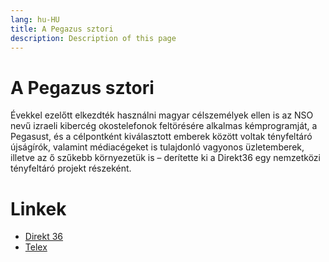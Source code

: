 ```yaml
---
lang: hu-HU
title: A Pegazus sztori
description: Description of this page
---
```


# A Pegazus sztori

Évekkel ezelőtt elkezdték használni magyar célszemélyek ellen is az NSO nevű izraeli kibercég okostelefonok feltörésére 
alkalmas kémprogramját, a Pegasust, és a célpontként kiválasztott emberek között voltak tényfeltáró újságírók, valamint 
médiacégeket is tulajdonló vagyonos üzletemberek, illetve az ő szűkebb környezetük is – derítette ki a Direkt36 egy 
nemzetközi tényfeltáró projekt részeként.

# Linkek

* [Direkt 36](https://www.direkt36.hu/leleplezodott-egy-durva-izraeli-kemfegyver-az-orban-kormany-kritikusait-es-magyar-ujsagirokat-is-celba-vettek-vele/)
* [Telex](https://telex.hu/direkt36/2021/10/29/kemszoftverekkel-is-foglalkozo-magyar-titkosszolga-kerult-elo-a-pegasus-listabol)